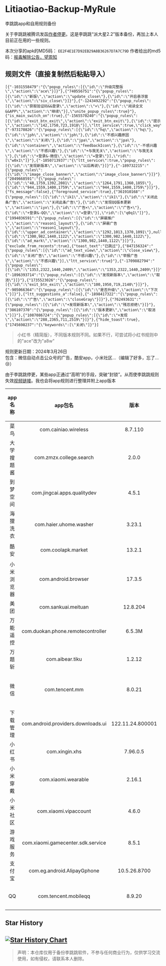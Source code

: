 ﻿


# Litiaotiao-Backup-MyRule
李跳跳app和自用规则备份

关于李跳跳被腾讯发函[作者停更](https://mp.weixin.qq.com/s/ha6hHr40umlj-ExHdGFXXw)。这是李跳跳“派大星2.2”版本备份，再加上本人目前正在用的一些规则。

本次分享的apk的MD5码：
``
EE2F4E1E7D92EB29A8B36267D7A7C79D
``
作者给出的md5码：[报毒解除公告，望周知](https://mp.weixin.qq.com/s/u5BI-7DIhxirFIPDulf6lA)
## 规则文件（直接复制然后粘贴导入）
```
[{"-1031558479":"{\"popup_rules\":[{\"id\":\"升级完整版\",\"action\":\"ace\"}]}"},{"740556751":"{\"popup_rules\":[{\"id\":\"新版\",\"action\":\"update_close\"},{\"id\":\"开启悬浮窗\",\"action\":\"siv_close\"}]}"},{"-1243492292":"{\"popup_rules\":[{\"id\":\"获取验证码&&登录\",\"action\":\"×\"},{\"id\":\"阅读全文&&APP\",\"action\":\"继续\"}],\"unite_popup_rules\":true}"},{"is_main_switch_on":true},{"-1565570240":"{\"popup_rules\":[{\"id\":\"exit_btn_exit\",\"action\":\"exit_btn_exit\"},{\"id\":\"提示\",\"action\":\"142,1750,723,1918\"}],\"ltt_service\":true,\"click_way\":1}"},{"-973170826":"{\"popup_rules\":[{\"id\":\"hq\",\"action\":\"hq\"},{\"id\":\"jph\",\"action\":\"jph\"},{\"id\":\"不感兴趣原因\",\"action\":\"关闭\"},{\"id\":\"jpa\",\"action\":\"jpa\"},{\"id\":\"container\",\"action\":\"feedbackIcon\"},{\"id\":\"-不感兴趣\",\"action\":\"不感兴趣\"},{\"id\":\"+与我无关\",\"action\":\"与我无关\"},{\"id\":\"+登录&-微信\",\"action\":\"=登录\"}],\"rid\":[\"w0x1\"]}"},{"-1050713937":"{\"ltt_service\":true,\"popup_rules\":[{\"id\":\"发现新版本\",\"action\":\"以后再说\"}]}"},{"-189732215":"{\"popup_rules\":[{\"id\":\"image_close_banner\",\"action\":\"image_close_banner\"}]}"},{"2049668591":"{\"popup_rules\":[{\"id\":\"48,1759,1392,2081\",\"action\":\"1264,1791,1360,1855\"},{\"id\":\"944,1559,1400,1759\",\"action\":\"944,1559,1400,1759\"}]}"},{"fs_message":false},{"foreground_service":true},{"361910168":"{\"popup_rules\":[{\"id\":\"ik1\",\"action\":\"ik1\"},{\"id\":\"关闭此条广告\",\"action\":\"关闭此条广告\"},{\"id\":\"发现QQ版本更新\",\"action\":\"iyx\"},{\"id\":\"广告×\",\"action\":\"广告×\"},{\"id\":\"+登录&-QQ\",\"action\":\"=登录\"}],\"rid\":[\"q0q1\"]}"},{"1994036591":"{\"popup_rules\":[{\"id\":\"屏蔽推广\",\"action\":\"reason1_layout\"},{\"id\":\"屏蔽广告\",\"action\":\"reason1_layout\"},{\"id\":\"upper_ad_container\",\"action\":\"1292,1013,1370,1091\"},null,{\"id\":\"1300,982,1440,1122\",\"action\":\"1300,982,1440,1122\"},{\"id\":\"ad_mark\",\"action\":\"1300,982,1440,1122\"}]}"},{"exclude_from_recents":true},{"toast_text":"已跳过"},{"847156324":"{\"popup_rules\":[{\"id\":\"ad_text_view\",\"action\":\"close_view\"},{\"id\":\"关闭广告\",\"action\":\"不感兴趣\"},{\"id\":\"举报广告\",\"action\":\"不感兴趣\"}],\"ltt_service\":true}"},{"-1709882794":"{\"popup_rules\":[{\"id\":\"1353,2322,1440,2409\",\"action\":\"1353,2322,1440,2409\"}]}"},{"-1896393714":"{\"popup_rules\":[{\"id\":\"发现新版本\",\"action\":\"取消\"}]}"},{"1735523026":"{\"popup_rules\":[{\"id\":\"exit_btn_exit\",\"action\":\"100,1950,719,2140\"}]}"},{"-905066364":"{\"popup_rules\":[{\"id\":\"是否升级\",\"action\":\"下次\"}]}"},{"ltt_suggestions_a":false},{"-1898417322":"{\"popup_rules\":[{\"id\":\"广告\",\"action\":\"closeGray\"}]}"},{"762493631":"{\"popup_rules\":[{\"id\":\"+发现新版本\",\"action\":\"残忍拒绝\"}]}"},{"386107370":"{\"popup_rules\":[{\"id\":\"版本更新\",\"action\":\"取消\"}]}"},{"1087086724":"{\"popup_rules\":[{\"id\":\"+发现\",\"action\":\"288,2365,711,2519\"}]}"},{"hide_toast":true},{"1745698237":"{\"keywords\":[\"关闭\"]}"}]
```
>小红书（精简版），不同版本规则不同。如果不行，可尝试将小红书规则中的"ace"改为"a8w"
>
规则更新日期：2024年3月26日   
包含：微信自动点击公众号的广告，酷安app，小米社区...（编辑了好多，忘了...😢）

由于李跳跳停更，某些app正通过“高明”的手段，突破“封锁”。从而使李跳跳规则失效[视频链接](https://www.bilibili.com/video/BV1zH4y1U7jG "链接到bilibili视频")。我也会将app规则进行整理并附上app版本

|app名称|app包名|版本|是否可用|规则|
|:----:|:---:|:---:|:---:|:---:|
|菜鸟|com.cainiao.wireless|8.7.110|✔|`{"popup_rules":[{"id":"draw_dialog_tv_submit","action":"GLOBAL_ACTION_BACK"}]}`||
|大学搜题酱|com.zmzx.college.search|2.0.0|✔|`{"popup_rules":[{"id":"新版","action":"update_close"},{"id":"开启悬浮窗","action":"siv_close"}]}`|
|到梦空间|com.jingcai.apps.qualitydev|4.5.1|✔|`{"popup_rules":[{"id":"版本更新","action":"取消"}]}`|
|海狸洗衣|com.haier.uhome.washer|3.23.1|✔|`{"popup_rules":[{"id":"+发现","action":"288,2365,711,2519"}]}`|
|酷安|com.coolapk.market|13.2.1|❌|`{"popup_rules":[{"id":"ad_text_view","action":"close_view"},{"id":"关闭广告","action":"不感兴趣"},{"id":"举报广告","action":"不感兴趣"}],"ltt_service":true}`|
|小米浏览器|com.android.browser|17.3.5|未知|`{"popup_rules":[{"id":"获取验证码&&登录","action":"×"},{"id":"阅读全文&&APP","action":"继续"}],"unite_popup_rules":true}`|
|美团|com.sankuai.meituan|12.8.204|✔|`{"popup_rules":[{"id":"1353,2322,1440,2409","action":"1353,2322,1440,2409"}]}`|
|万能遥控|com.duokan.phone.remotecontroller|6.5.3M|✔|`{"popup_rules":[{"id":"image_close_banner","action":"image_close_banner"}]}`|
|万题斩|com.aibear.tiku|1.2.12|✔|`{"popup_rules":[{"id":"是否升级","action":"下次"}]}`|
|微信|com.tencent.mm|8.0.21|✔|`{"popup_rules":[{"id":"hq","action":"hq"},{"id":"jph","action":"jph"},{"id":"不感兴趣原因","action":"关闭"},{"id":"jpa","action":"jpa"},{"id":"container","action":"feedbackIcon"},{"id":"-不感兴趣","action":"不感兴趣"},{"id":"+与我无关","action":"与我无关"},{"id":"+登录&-微信","action":"=登录"}],"rid":["w0x1"]}`|
|下载管理|com.android.providers.downloads.ui|122.11.24.800001|✔|`{"ltt_service":true,"popup_rules":[{"id":"发现新版本","action":"以后再说"}]}`|
|小红书|com.xingin.xhs|7.96.0.5|✔|`{"popup_rules":[{"id":"升级完整版","action":"ace"}]}`|
|小米穿戴|com.xiaomi.wearable|2.16.1|✔|`{"popup_rules":[{"id":"+发现新版本","action":"残忍拒绝"}]}`|
|小米社区|com.xiaomi.vipaccount|4.6.0|✔|`{"popup_rules":[{"id":"广告","action":"closeGray"}]}`|
|游戏服务|com.xiaomi.gamecenter.sdk.service|8.5.1|✔|`{"popup_rules":[{"id":"exit_btn_exit","action":"exit_btn_exit"},{"id":"提示","action":"142,1750,723,1918"}],"ltt_service":true,"click_way":1}`|
|支付宝|com.eg.android.AlipayGphone|10.5.26.8700|✔|`{"popup_rules":[{"id":"48,1759,1392,2081","action":"1264,1791,1360,1855"},{"id":"944,1559,1400,1759","action":"944,1559,1400,1759"}]}`|
|QQ|com.tencent.mobileqq|8.9.20|✔|`{"popup_rules":[{"id":"ik1","action":"ik1"},{"id":"关闭此条广告","action":"关闭此条广告"},{"id":"发现QQ版本更新","action":"iyx"},{"id":"广告×","action":"广告×"},{"id":"+登录&-QQ","action":"=登录"}],"rid":["q0q1"]}`|




## Star History
[![Star History Chart](https://api.star-history.com/svg?repos=FreezingArts/Litiaotiao-Backup-MyRule&type=Date)](https://star-history.com/#FreezingArts/Litiaotiao-Backup-MyRule&Date)
---
>声明：本仓库仅用于备份李跳跳软件，不参与任何商业行为，仅供学习交流使用，如有侵权，请联系本人删除。
